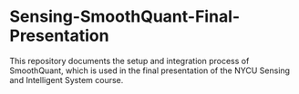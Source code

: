# Sensing-SmoothQuant-Final-Presentation
This repository documents the setup and integration process of SmoothQuant, which is used in the final presentation of the NYCU Sensing and Intelligent System course.
